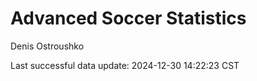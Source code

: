# Advanced Soccer Statistics
Denis Ostroushko

<!-- gfm -->

Last successful data update: 2024-12-30 14:22:23 CST
